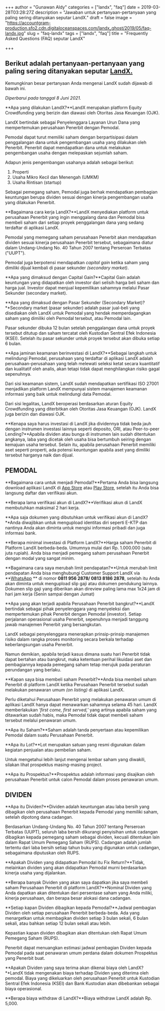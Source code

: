 +++
author = "Gunawan Aldy"
categories = ["landx", "faq"]
date = 2019-03-28T03:28:27Z
description = "Jawaban untuk pertanyaan-pertanyaan yang paling sering ditanyakan seputar LandX."
draft = false
image = "https://accountgram-production.sfo2.cdn.digitaloceanspaces.com/landx_ghost/2019/05/faq-landx.jpg"
slug = "faq-landx"
tags = ["landx", "faq"]
title = "Frequently Asked Questions (FAQ) seputar LandX"

+++


## Berikut adalah pertanyaan-pertanyaan yang paling sering ditanyakan seputar [LandX.](https://landx.id/) 

Kemungkinan besar pertanyaan Anda mengenai LandX sudah dijawab di bawah ini.

_Diperbarui pada tanggal 8 Juni 2021._

**Apa yang dilakukan LandX?**LandX merupakan platform Equity Crowdfunding yang berizin dan diawasi oleh Otoritas Jasa Keuangan (OJK).

LandX bertindak sebagai Penyelenggara Layanan Urun Dana yang mempertemukan perusahaan Penerbit dengan Pemodal.

Pemodal dapat turut memiliki saham dengan berpartisipasi dalam penggalangan dana untuk pengembangan usaha yang dilakukan oleh Penerbit. Penerbit dapat mendapatkan dana untuk melakukan pengembangan usaha dengan melepaskan sejumlah saham.

Adapun jenis pengembangan usahanya adalah sebagai berikut:

1. Properti
2. Usaha Mikro Kecil dan Menengah (UMKM)
3. Usaha Rintisan (startup)

Sebagai pemegang saham, Pemodal juga berhak mendapatkan pembagian keuntungan berupa dividen sesuai dengan kinerja pengembangan usaha yang dilakukan Penerbit.

**Bagaimana cara kerja LandX?**LandX menyediakan platform untuk perusahaan Penerbit yang ingin menggalang dana dan Pemodal bisa membeli saham dari setiap proyek penggalangan dana yang sedang terdaftar di aplikasi LandX.

Pemodal yang memegang saham perusahaan Penerbit akan mendapatkan dividen sesuai kinerja perusahaan Penerbit tersebut, sebagaimana diatur dalam Undang-Undang No. 40 Tahun 2007 tentang Perseroan Terbatas ("UUPT").

Pemodal juga berpotensi mendapatkan _capital gain_ ketika saham yang dimiliki dijual kembali di pasar sekunder _(secondary market)_.

**Apa yang dimaksud dengan Capital Gain?**Capital Gain adalah keuntungan yang didapatkan oleh investor dari selisih harga beli saham dan harga jual. Investor dapat menjual kepemilikan sahamnya melalui Pasar Sekunder (secondary market).

**Apa yang dimaksud dengan Pasar Sekunder (Secondary Market)?**Secondary market (pasar sekunder) adalah pasar jual-beli yang disediakan oleh LandX untuk Pemodal yang hendak memperdagangkan saham yang dimiliki oleh Pemodal tersebut, atau Pemodal lain.

Pasar sekunder dibuka 12 bulan setelah penggalangan dana untuk proyek tersebut ditutup dan saham tercatat oleh Kustodian Sentral Efek Indonesia (KSEI). Setelah itu pasar sekunder untuk proyek tersebut akan dibuka setiap 6 bulan.

**Apa jaminan keamanan berinvestasi di LandX?**Sebagai langkah untuk melindungi Pemodal, perusahaan yang terdaftar di aplikasi LandX adalah perusahaan-perusahaan yang telah melewati seleksi ketat secara kuantitatif dan kualitatif oleh analis, akan tetapi tidak dapat menghilangkan risiko gagal sepenuhnya.

Dari sisi keamanan sistem, LandX sudah mendapatkan sertifikasi ISO 27001 menjadikan platform LandX mempunyai sistem manajemen keamanan informasi yang baik untuk melindungi data Pemodal.

Dari sisi legalitas, LandX beroperasi berdasarkan aturan Equity Crowdfunding yang diterbitkan oleh Otoritas Jasa Keuangan (OJK). LandX juga berizin dan diawasi OJK.

**Kenapa saya harus investasi di LandX jika dividennya tidak beda jauh dengan instrumen investasi lainnya seperti deposito, ORI, atau Peer-to-peer Lending?**Apabila dividen atau bunga di instrumen lain sudah ditentukan angkanya, laba yang dicetak oleh usaha bisa bertumbuh seiring dengan kemajuan usaha tersebut. Selain itu, apabila perusahaan Penerbit memiliki aset seperti properti, ada potensi keuntungan apabila aset yang dimiliki tersebut harganya naik dan dijual.

## PEMODAL

**Bagaimana cara untuk menjadi Pemodal?**Pertama Anda bisa langsung download aplikasi LandX di [App Store](https://apps.apple.com/id/app/landx/id1453823676) atau [Play Store](https://play.google.com/store/apps/details?id=store.numoney.landxapp&hl=en&gl=US), setelah itu Anda bisa langsung daftar dan verifikasi akun.

**Berapa lama verifikasi akun di LandX?**Verifikasi akun di LandX membutuhkan maksimal 2 hari kerja.

**Apa saja dokumen yang dibutuhkan untuk verifikasi akun di LandX?**Anda diwajibkan untuk mengupload identitas diri seperti E-KTP dan nantinya Anda akan diminta untuk mengisi informasi pribadi dan juga informasi bank.

**Berapa minimal investasi di Platform LandX?**Harga saham Penerbit di Platform LandX berbeda-beda. Umumnya mulai dari Rp. 1.000.000 (satu juta rupiah). Anda bisa menjadi pemegang saham perusahaan Penerbit dengan modal yang sangat minim.

**Bagaimana cara saya merubah limit pendapatan?**Untuk merubah limit pendapatan Anda bisa menghubungi Customer Support  LandX via  **[WhatsApp]( http://bit.ly/CSLandX1) ** di nomor **0811 956 2878/ 0813 8186 2878**, setelah itu Anda akan diminta untuk mengupload slip  gaji atau dokumen pendukung lainnya. Dokumen slip gaji yang diberikan  akan direview paling lama max 1x24 jam di hari jam kerja (Senin sampai  dengan Jumat)

**Apa yang akan terjadi apabila Perusahaan Penerbit bangkrut?**LandX bertindak sebagai pihak penyelenggara yang menyeleksi dan mempertemukan pihak Penerbit dengan Pemodal (investor). Setiap perjalanan operasional usaha Penerbit, sepenuhnya menjadi tanggung jawab manajemen Penerbit yang bersangkutan.

LandX sebagai penyelenggara menerapkan prinsip-prinsip manajemen risiko dalam rangka proses monitoring secara berkala terhadap keberlangsungan usaha Penerbit.

Namun demikian, apabila terjadi kasus dimana suatu hari Penerbit tidak dapat bertahan atau bangkrut, maka ketentuan perihal likuidasi aset dan pembagiannya kepada pemegang saham tetap merujuk pada peraturan perundangan yang berlaku.

**Kapan saya bisa membeli saham Penerbit?**Anda bisa membeli saham Penerbit di platform LandX ketika Perusahaan Penerbit tersebut sudah melakukan penawaran umum _(on listing)_ di aplikasi LandX.

Perlu diketahui Perusahaan Penerbit yang melakukan penawaran umum di aplikasi LandX hanya dapat menawarkan sahamnya selama 45 hari. LandX memberlakukan _'first come, first served,'_ yang artinya apabila saham yang ditawarkan sudah habis, maka Pemodal tidak dapat membeli saham tersebut melalui penawaran umum.

**Apa itu Saham?**Saham adalah tanda penyertaan atau kepemilikan Pemodal dalam suatu Perusahaan Penerbit.

**Apa itu Lot?**Lot merupakan satuan yang resmi digunakan dalam kegiatan penjualan atau pembelian saham.

Untuk mengetahui lebih lanjut mengenai lembar saham yang diwakili, silakan lihat prospektus masing-masing project.

**Apa itu Prospektus?**Prospektus adalah informasi yang disajikan oleh perusahaan Penerbit untuk calon Pemodal dalam proses penawaran umum.

## DIVIDEN

**Apa itu Dividen?**Dividen adalah keuntungan atau laba bersih yang dibagikan oleh perusahaan Penerbit kepada Pemodal yang memiliki saham, setelah dipotong dana cadangan.

Berdasarkan Undang-Undang No. 40 Tahun 2007 tentang Perseroan Terbatas (UUPT), seluruh laba bersih dikurangi penyisihan untuk cadangan dibagikan kepada pemegang saham sebagai dividen, kecuali ditentukan lain dalam Rapat Umum Pemegang Saham (RUPS). Cadangan adalah jumlah tertentu dari laba bersih setiap tahun buku yang digunakan untuk cadangan, sebagaimana diputuskan oleh RUPS.

**Apakah Dividen yang didapatkan Pemodal itu Fix Return?**Tidak, melainkan dividen yang akan didapatkan Pemodal murni berdasarkan kinerja usaha yang dijalankan.

**Berapa banyak Dividen yang akan saya dapatkan jika saya membeli saham Perusahaan Penerbit di platform LandX?**Nominal Dividen yang Anda dapatkan akan ditentukan dari persentase saham yang Anda miliki, kinerja perusahaan, dan berapa besar alokasi dana cadangan.

**Setiap kapan Dividen dibagikan kepada Pemodal?**Jadwal pembagian Dividen oleh setiap perusahaan Penerbit berbeda-beda. Ada yang menargetkan untuk membagikan dividen setiap 3 bulan sekali, 6 bulan sekali, atau bahkan setiap 12 bulan sekali atau lebih.

Kepastian kapan dividen dibagikan akan ditentukan oleh Rapat Umum Pemegang Saham (RUPS).

Penerbit dapat menuangkan estimasi jadwal pembagian Dividen kepada Pemodal pada saat penawaran umum perdana dalam dokumen Prospektus yang Penerbit buat.

**Apakah Dividen yang saya terima akan dikenai biaya oleh LandX?**LandX tidak mengenakan biaya terhadap Dividen yang diterima oleh pemodal. Biaya yang dikeluarkan oleh perusahaan Penerbit untuk Kustodian Sentral Efek Indonesia (KSEI) dan Bank Kustodian akan dibebankan sebagai biaya operasional.

**Berapa biaya withdraw di LandX?**Biaya withdraw LandX adalah Rp. 5,000.

